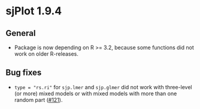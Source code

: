 # sjPlot 1.9.4

## General

* Package is now depending on R >= 3.2, because some functions did not work on older R-releases.

## Bug fixes

* `type = "rs.ri"` for `sjp.lmer` and `sjp.glmer` did not work with three-level (or more) mixed models or with mixed models with more than one random part ([#121](https://github.com/sjPlot/devel/issues/121)).
